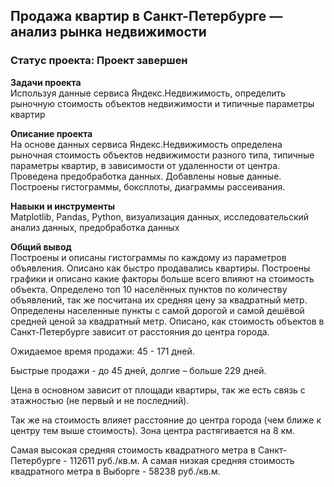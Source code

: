 ## Продажа квартир в Санкт-Петербурге — анализ рынка недвижимости

### **Статус проекта**: Проект завершен 

**Задачи проекта**   
Используя данные сервиса Яндекс.Недвижимость, определить рыночную стоимость объектов недвижимости и типичные параметры квартир

**Описание проекта**   
На основе данных сервиса Яндекс.Недвижимость определена рыночная стоимость
объектов недвижимости разного типа, типичные параметры квартир, в зависимости от
удаленности от центра. Проведена предобработка данных. Добавлены новые данные.
Построены гистограммы, боксплоты, диаграммы рассеивания.

**Навыки и инструменты**   
Matplotlib, Pandas, Python, визуализация данных, исследовательский анализ данных, предобработка данных

**Общий вывод**   
Построены и описаны гистограммы по каждому из параметров объявления. Описано как быстро продавались квартиры. Построены графики и описано какие факторы больше всего влияют на стоимость объекта. Определено топ 10 населённых пунктов по количеству объявлений, так же посчитана их средняя цену за квадратный метр. Определены населенные пункты с самой дорогой и самой дешёвой средней ценой за квадратный метр. Описано, как стоимость объектов в Санкт-Петербурге зависит от расстояния до центра города.

Ожидаемое время продажи: 45 - 171 дней.

Быстрые продажи - до 45 дней, долгие – больше 229 дней.

Цена в основном зависит от площади квартиры, так же есть связь с этажностью (не первый и не последний).

Так же на стоимость влияет расстояние до центра города (чем ближе к центру тем выше стоимость). Зона центра растягивается на 8 км.

Самая высокая средняя стоимость квадратного метра в Санкт-Петербурге - 112611 руб./кв.м. А самая низкая средняя стоимость квадратного метра в Выборге - 58238 руб./кв.м.

